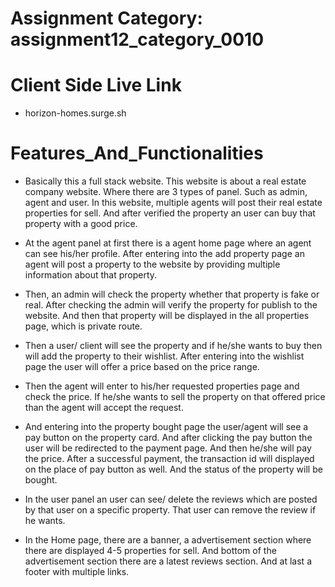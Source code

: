 # Assignment Category: assignment12_category_0010

# Client Side Live Link 
- horizon-homes.surge.sh


# Features_And_Functionalities

- Basically this a full stack website. This website is about a real estate company website. Where there are 3 types of panel. Such as admin, agent and user. In this website, multiple agents will post their real estate properties for sell. And after verified the property an user can buy that property with a good price.

- At the agent panel at first there is a agent home page where an agent can see his/her profile. After entering into the add property page an agent will post a property to the website by providing multiple information about that property. 

- Then, an admin will check the property whether that property is fake or real. After checking the admin will verify the property for publish to the website. And then that property will be displayed in the all properties page, which is private route. 

- Then a user/ client will see the property and if he/she wants to buy then will add the property to their wishlist. After entering into the wishlist page the user will offer a price based on the price range.

- Then the agent will enter to his/her requested properties page and check the price. If he/she wants to sell the property on that offered price than the agent will accept the request. 

- And entering into the property bought page the user/agent will see a pay button on the property card. And after clicking the pay button the user will be redirected to the payment page. And then he/she will pay the price. After a successful payment, the transaction id will displayed on the place of pay button as well. And the status of the property will be bought. 

- In the user panel an user can see/ delete the reviews which are posted by that user on a specific property. That user can remove the review if he wants. 

- In the Home page, there are a banner, a advertisement section where there are displayed 4-5 properties for sell. And bottom of the advertisement section there are a latest reviews section. And at last a footer with multiple links. 
